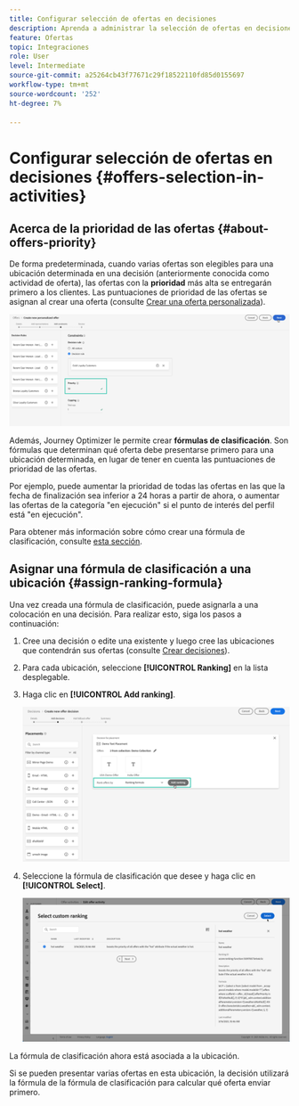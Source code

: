 ```yaml
---
title: Configurar selección de ofertas en decisiones
description: Aprenda a administrar la selección de ofertas en decisiones.
feature: Ofertas
topic: Integraciones
role: User
level: Intermediate
source-git-commit: a25264cb43f77671c29f18522110fd85d0155697
workflow-type: tm+mt
source-wordcount: '252'
ht-degree: 7%

---
```


# Configurar selección de ofertas en decisiones {#offers-selection-in-activities}

## Acerca de la prioridad de las ofertas {#about-offers-priority}

De forma predeterminada, cuando varias ofertas son elegibles para una ubicación determinada en una decisión (anteriormente conocida como actividad de oferta), las ofertas con la **prioridad** más alta se entregarán primero a los clientes. Las puntuaciones de prioridad de las ofertas se asignan al crear una oferta (consulte [Crear una oferta personalizada](../offer-library/creating-personalized-offers.md)).

![](../../assets/offer-priority.png)

Además, Journey Optimizer le permite crear **fórmulas de clasificación**. Son fórmulas que determinan qué oferta debe presentarse primero para una ubicación determinada, en lugar de tener en cuenta las puntuaciones de prioridad de las ofertas.

Por ejemplo, puede aumentar la prioridad de todas las ofertas en las que la fecha de finalización sea inferior a 24 horas a partir de ahora, o aumentar las ofertas de la categoría &quot;en ejecución&quot; si el punto de interés del perfil está &quot;en ejecución&quot;.

Para obtener más información sobre cómo crear una fórmula de clasificación, consulte [esta sección](../offer-library/create-ranking-formulas.md).

## Asignar una fórmula de clasificación a una ubicación {#assign-ranking-formula}

Una vez creada una fórmula de clasificación, puede asignarla a una colocación en una decisión. Para realizar esto, siga los pasos a continuación:

1. Cree una decisión o edite una existente y luego cree las ubicaciones que contendrán sus ofertas (consulte [Crear decisiones](../offer-activities/create-offer-activities.md)).

1. Para cada ubicación, seleccione **[!UICONTROL Ranking]** en la lista desplegable.

1. Haga clic en **[!UICONTROL Add ranking]**.

   ![](../../assets/offer-activity-ranking.png)

1. Seleccione la fórmula de clasificación que desee y haga clic en **[!UICONTROL Select]**.

   ![](../../assets/ranking-selection.png)

La fórmula de clasificación ahora está asociada a la ubicación.

Si se pueden presentar varias ofertas en esta ubicación, la decisión utilizará la fórmula de la fórmula de clasificación para calcular qué oferta enviar primero.
